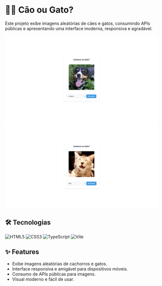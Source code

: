 # 🐶🐱 Cão ou Gato?

Este projeto exibe imagens aleatórias de cães e gatos, consumindo APIs públicas e apresentando uma interface moderna, responsiva e agradável.

![Exemplo Cachorro](./public/image.png)
![Exemplo Gato](./public/image%20copy.png)

## 🛠️ Tecnologias
<img alt="HTML5" src="https://img.shields.io/badge/HTML5-E34F26?style=for-the-badge&logo=html5&logoColor=white" /> <img alt="CSS3" src="https://img.shields.io/badge/CSS3-1572B6?style=for-the-badge&logo=css3&logoColor=white" /> <img alt="TypeScript" src="https://img.shields.io/badge/typescript-%23007ACC.svg?style=for-the-badge&logo=typescript&logoColor=white" /> <img alt="Vite" src="https://img.shields.io/badge/vite-646CFF?style=for-the-badge&logo=vite&logoColor=white" />

## ✨ Features
- Exibe imagens aleatórias de cachorros e gatos.
- Interface responsiva e amigável para dispositivos móveis.
- Consumo de APIs públicas para imagens.
- Visual moderno e fácil de usar.